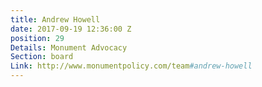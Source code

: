 ```yaml
---
title: Andrew Howell
date: 2017-09-19 12:36:00 Z
position: 29
Details: Monument Advocacy
Section: board
Link: http://www.monumentpolicy.com/team#andrew-howell
---
```



